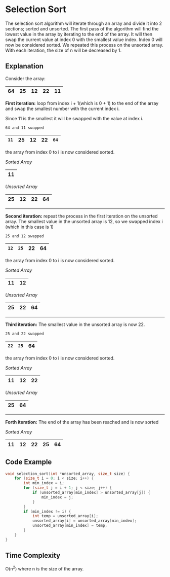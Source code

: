 # Selection Sort

The selection sort algorithm will iterate through an array and divide it into 2 sections; sorted and unsorted.
The first pass of the algorithm will find the lowest value in the array by iterating to the end of the array.
It will then swap the current value at index 0 with the smallest value index.
Index 0 will now be considered sorted. We repeated this process on the unsorted array.
With each iteration, the size of n will be decreased by 1.

## Explanation

Consider the array:

| 64 | 25 | 12 | 22 | 11 |
|----|----|----|----|----|

**First iteration:** loop from index i + 1(which is 0 + 1) to the end of the array 
and swap the smallest number with the current index i.

Since 11 is the smallest it will be swapped with the value at index i.

`64 and 11 swapped`

| `11` | 25 | 12 | 22 | `64` |
|------|----|----|----|------|

the array from index 0 to i is now considered sorted.

*Sorted Array*

| 11 |
|----|

*Unsorted Array*

| 25 | 12 | 22 | 64 |
|----|----|----|----|

---

**Second iteration:** repeat the process in the first iteration on the unsorted array.
The smallest value in the unsorted array is 12, so we swapped index i (which in this case is 1)

`25 and 12 swapped`

| `12` | `25` | 22 | 64 |
|------|------|----|----|

the array from index 0 to i is now considered sorted.

*Sorted Array*

| 11 | 12 |
|----|----|

*Unsorted Array*

| 25 | 22 | 64 |
|----|----|----|

---

**Third iteration:** The smallest value in the unsorted array is now 22.

`25 and 22 swapped`

| `22` | `25` | 64 |
|------|------|----|

the array from index 0 to i is now considered sorted.

*Sorted Array*

| 11 | 12 | 22 |
|----|----|----|

*Unsorted Array*

| 25 | 64 |
|----|----|

---

**Forth iteration:** The end of the array has been reached and is now sorted

*Sorted Array*

| 11 | 12 | 22 | 25 | 64 |
|----|----|----|----|----|


## Code Example

```c++
void selection_sort(int *unsorted_array, size_t size) {
    for (size_t i = 0; i < size; i++) {
        int min_index = i;
        for (size_t j = i + 1; j < size; j++) {
            if (unsorted_array[min_index] > unsorted_array[j]) {
                min_index = j;
            }
        }
        if (min_index != i) {
            int temp = unsorted_array[i];
            unsorted_array[i] = unsorted_array[min_index];
            unsorted_array[min_index] = temp;
        }
    }
}
```

## Time Complexity
O(n<sup>2</sup>) where n is the size of the array.
